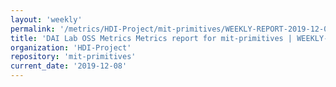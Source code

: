```yaml
---
layout: 'weekly'
permalink: '/metrics/HDI-Project/mit-primitives/WEEKLY-REPORT-2019-12-08'
title: 'DAI Lab OSS Metrics Metrics report for mit-primitives | WEEKLY-REPORT-2019-12-08'
organization: 'HDI-Project'
repository: 'mit-primitives'
current_date: '2019-12-08'
---
```


